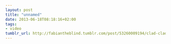 ```yaml
---
layout: post
title: "unnamed"
date: 2013-06-18T08:18:16+02:00
tags:
- video
tumblr_url: http://fabiantheblind.tumblr.com/post/53260009194/clad-clad-saz-czech-tv-news-graphics-design
---
```

